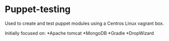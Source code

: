 Puppet-testing
==============
Used to create and test puppet modules using a Centros Linux vagrant box.

Initially focused on:
 *Apache tomcat
 *MongoDB
 *Gradle
 *DropWizard
